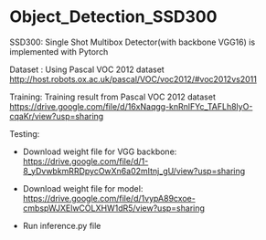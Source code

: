 # Object_Detection_SSD300
SSD300:
Single Shot Multibox Detector(with backbone VGG16) is implemented with Pytorch

Dataset : Using Pascal VOC 2012 dataset
http://host.robots.ox.ac.uk/pascal/VOC/voc2012/#voc2012vs2011

Training: Training result from Pascal VOC 2012 dataset
https://drive.google.com/file/d/16xNaqgg-knRnlFYc_TAFLh8lyO-cqaKr/view?usp=sharing

Testing:
- Download weight file for VGG backbone:
https://drive.google.com/file/d/1-8_yDvwbkmRRDpycOwXn6a02mItnj_gU/view?usp=sharing

- Download weight file for model:
https://drive.google.com/file/d/1vypA89cxoe-cmbspWJXElwCOLXHW1dR5/view?usp=sharing

- Run inference.py file

